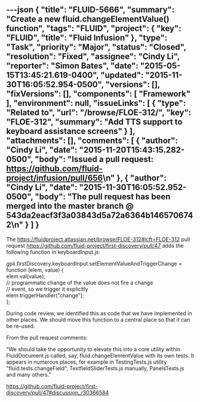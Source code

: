 ---json
{
  "title": "FLUID-5666",
  "summary": "Create a new fluid.changeElementValue() function",
  "tags": "FLUID",
  "project": {
    "key": "FLUID",
    "title": "Fluid Infusion"
  },
  "type": "Task",
  "priority": "Major",
  "status": "Closed",
  "resolution": "Fixed",
  "assignee": "Cindy Li",
  "reporter": "Simon Bates",
  "date": "2015-05-15T13:45:21.619-0400",
  "updated": "2015-11-30T16:05:52.954-0500",
  "versions": [],
  "fixVersions": [],
  "components": [
    "Framework"
  ],
  "environment": null,
  "issueLinks": [
    {
      "type": "Related to",
      "url": "/browse/FLOE-312/",
      "key": "FLOE-312",
      "summary": "Add TTS support to keyboard assistance screens"
    }
  ],
  "attachments": [],
  "comments": [
    {
      "author": "Cindy Li",
      "date": "2015-11-20T15:43:15.282-0500",
      "body": "Issued a pull request: <https://github.com/fluid-project/infusion/pull/656>\n"
    },
    {
      "author": "Cindy Li",
      "date": "2015-11-30T16:05:52.952-0500",
      "body": "The pull request has been merged into the master branch @ 543da2eacf3f3a03843d5a72a6364b1465706742\n"
    }
  ]
}
---
The <https://fluidproject.atlassian.net/browse/FLOE-312#icft=FLOE-312> pull request <https://github.com/fluid-project/first-discovery/pull/47> adds the following function in keyboardInput.js:

gpii.firstDiscovery.keyboardInput.setElementValueAndTriggerChange = function (elem, value) {\
elem.val(value);\
// programmatic change of the value does not fire a change\
// event, so we trigger it explicitly\
elem.triggerHandler("change");\
};

During code review, we identified this as code that we have implemented in other places. We should move this function to a central place so that it can be re-used.

From the pull request comments:

"We should take the opportunity to elevate this into a core utility within FluidDocument.js called, say, fluid.changeElementValue with its own tests. It appears in numerous places, for example in TestingTests.js utility "fluid.tests.changeField", TextfieldSliderTests.js manually, PanelsTests.js and many others."

<https://github.com/fluid-project/first-discovery/pull/47#discussion_r30366584>

        